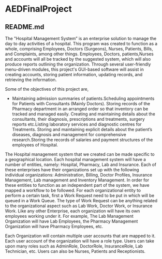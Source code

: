 # AEDFinalProject
README.md
---------------------------------------------------------------------------------------------------------------------
The "Hospital Management System” is an enterprise solution to manage the day to day activities of a hospital. This program was created to function as a whole, comprising Employees, Doctors (Surgeons), Nurses, Patients, Bills, and Complaints, among other things. Employees, Doctors, patients,Nurses and accounts will all be tracked by the suggested system, which will also produce reports outlining the organization. Through several user-friendly menu-driven modules, this project's GUI-based software will assist in creating accounts, storing patient information, updating records, and retrieving the information.

Some of the objectives of this project are,

* Maintaining admission summaries of patients.Scheduling appointments for Patients with Consultants (Mainly Doctors). Storing records of the Pharmacy department in an arranged order so that inventory can be tracked and managed easily. Creating and maintaining details about the consultants, their diagnosis, prescriptions and treatments, surgery reports etc.Listing laboratory services and diagnostic centres for Treatments. Storing and maintaining explicit details about the patient’s diseases, diagnosis and management for comprehensive research.Storing the records of salaries and payment structures of the employees of Hospital. 


The Hospital management system that we created can be made specific to a geographical location. Each hospital management system will have a number of entities, namely: Hospital, Pharmacy, Lab and Insurance. Each of these enterprises have their organizations set up with the following individual organizations: Administration, Billing, Doctor Profiles, Insurance Management, Lab management and Inventory Management. In order for these entities to function as an independent part of the system, we have mapped a workflow to be followed. For each organizational entity to perform a certain task, first a Work Request need to be put in which will be queued in a Work Queue. The type of Work Request can be anything related to the organizational aspect such as Lab Work, Doctor Work, or Insurance Work. Like any other Enterprise, each organization will have its own employees working under it. For example, The Lab Management Organization will have Lab Employees, the Pharmacy Management Organization will have Pharmacy Employees, etc.

Each Organization will contain multiple user accounts that are mapped to it. Each user account of the organization will have a role type. Users can take upon many roles such as AdminRole, DoctorRole, InsuranceRole, Lab Technician, etc. Users can also be Nurses, Patients and Receptionists.

